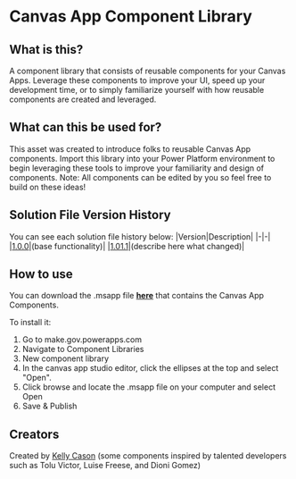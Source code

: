 # Canvas App Component Library

## What is this?
A component library that consists of reusable components for your Canvas Apps. Leverage these components to improve your UI, speed up your development time, or to simply familiarize yourself with how reusable components are created and leveraged.

## What can this be used for?
This asset was created to introduce folks to reusable Canvas App components. Import this library into your Power Platform environment to begin leveraging these tools to improve your familiarity and design of components. Note: All components can be edited by you so feel free to build on these ideas!

## Solution File Version History
You can see each solution file history below:
|Version|Description|
|-|-|
|[1.0.0](https://github.com/microsoft/SLG-Business-Applications/releases/download/3/Kelly.Cason.Canvas.Component.Library.-.Version.1.0.0.msapp)|(base functionality)|
|[1.01.1](./KellsCanvasLibrary_1.0.1.zip)|(describe here what changed)|

## How to use
You can download the .msapp file [**here**](https://github.com/microsoft/SLG-Business-Applications/releases/download/3/Kelly.Cason.Canvas.Component.Library.-.Version.1.0.0.msapp) that contains the Canvas App Components.

To install it: 
1. Go to make.gov.powerapps.com 
2. Navigate to Component Libraries 
3. New component library 
4. In the canvas app studio editor, click the ellipses at the top and select "Open". 
5. Click browse and locate the .msapp file on your computer and select Open 
6. Save & Publish

## Creators
Created by [Kelly Cason](https://www.linkedin.com/in/kellycason/) (some components inspired by talented developers such as Tolu Victor, Luise Freese, and Dioni Gomez)
